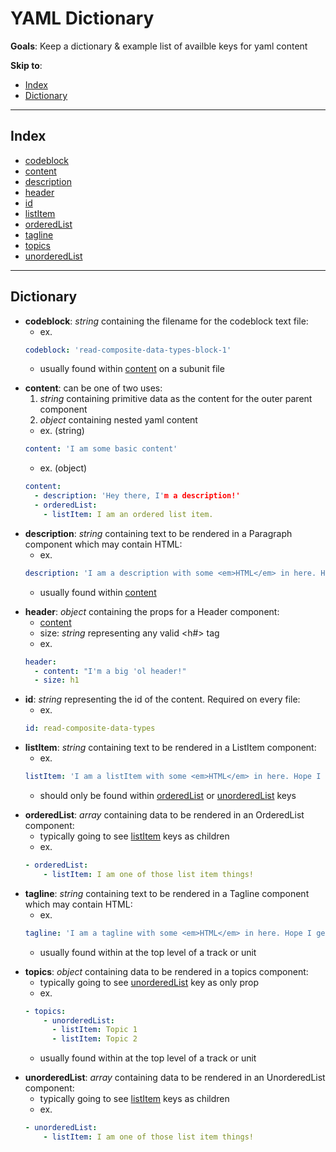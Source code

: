 # YAML Dictionary

**Goals**: Keep a dictionary & example list of availble keys for yaml content

**Skip to**:

- [Index](#index)
- [Dictionary](#dictionary)

<hr id="index" />

## Index

- [codeblock](#codeblock)
- [content](#content)
- [description](#description)
- [header](#header)
- [id](#id)
- [listItem](#list-item)
- [orderedList](#ordered-list)
- [tagline](#tagline)
- [topics](#topics)
- [unorderedList](#unordered-list)

<hr id="dictionary" />

## Dictionary

<div id="codeblock"></div>

- **codeblock**: _string_ containing the filename for the codeblock text file:
  - ex.
  ```yaml
  codeblock: 'read-composite-data-types-block-1'
  ```
  - usually found within [content](#content) on a subunit file

<div id="content"></div>

- **content**: can be one of two uses:
  1. _string_ containing primitive data as the content for the outer parent component
  1. _object_ containing nested yaml content
  - ex. (string)
  ```yaml
  content: 'I am some basic content'
  ```
  - ex. (object)
  ```yaml
  content: 
    - description: 'Hey there, I'm a description!'
    - orderedList:
      - listItem: I am an ordered list item.
  ```

<div id="description"></div>

- **description**: _string_ containing text to be rendered in a Paragraph component which may contain HTML:
  - ex.
  ```yaml
  description: 'I am a description with some <em>HTML</em> in here. Hope I get <strong>rendered properly</strong>.'
  ```
  - usually found within [content](#content)

<div id="header"></div>

- **header**: _object_ containing the props for a Header component:
  - [content](#content)
  - size: _string_ representing any valid <h#> tag 
  - ex.
  ```yaml
  header: 
    - content: "I'm a big 'ol header!"
    - size: h1
  ```

<div id="id"></div>

- **id**: _string_ representing the id of the content. Required on every file:
  - ex.
  ```yaml
  id: read-composite-data-types
  ```

<div id="list-item"></div>

- **listItem**: _string_ containing text to be rendered in a ListItem component:
  - ex.
  ```yaml
  listItem: 'I am a listItem with some <em>HTML</em> in here. Hope I get <strong>rendered properly</strong>.'
  ```
  - should only be found within [orderedList](#orderedList) or [unorderedList](#unorderedList) keys

<div id="ordered-list"></div>

- **orderedList**: _array_ containing data to be rendered in an OrderedList component:
  - typically going to see [listItem](#listItem) keys as children
  - ex.
  ```yaml
  - orderedList:
      - listItem: I am one of those list item things!
  ```

<div id="tagline"></div>

- **tagline**: _string_ containing text to be rendered in a Tagline component which may contain HTML:
  - ex.
  ```yaml
  tagline: 'I am a tagline with some <em>HTML</em> in here. Hope I get <strong>rendered properly</strong>.'
  ```
  - usually found within at the top level of a track or unit

<div id="topics"></div>

- **topics**: _object_ containing data to be rendered in a topics component:
  - typically going to see [unorderedList](#unorderedList) key as only prop
  - ex.
  ```yaml
  - topics:
      - unorderedList:
        - listItem: Topic 1
        - listItem: Topic 2
  ```
  - usually found within at the top level of a track or unit

<div id="unordered-list"></div>

- **unorderedList**: _array_ containing data to be rendered in an UnorderedList component:
  - typically going to see [listItem](#listItem) keys as children
  - ex.
  ```yaml
  - unorderedList:
      - listItem: I am one of those list item things!
  ```